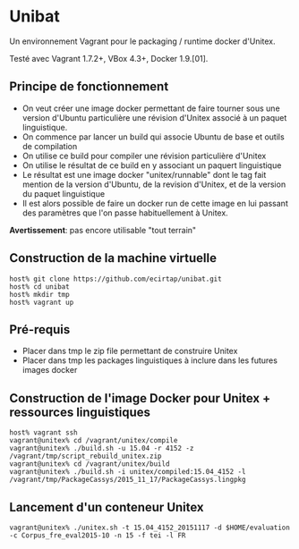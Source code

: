 Unibat
======

Un environnement Vagrant pour le packaging / runtime docker d'Unitex.

Testé avec Vagrant 1.7.2+, VBox 4.3+, Docker 1.9.[01].

## Principe de fonctionnement ##

  - On veut créer une image docker permettant de faire tourner sous une version d'Ubuntu particulière une révision d'Unitex associé à un paquet linguistique.
  - On commence par lancer un build qui associe Ubuntu de base et outils de compilation
  - On utilise ce build pour compiler une révision particulière d'Unitex
  - On utilise le résultat de ce build en y associant un paquert linguistique
  - Le résultat est une image docker "unitex/runnable" dont le tag fait mention de la version d'Ubuntu, de la revision d'Unitex, et de la version du paquet linguistique
  - Il est alors possible de faire un docker run de cette image en lui passant des paramètres que l'on passe habituellement à Unitex.

**Avertissement**: pas encore utilisable "tout terrain"

## Construction de la machine virtuelle

    host% git clone https://github.com/ecirtap/unibat.git
    host% cd unibat
    host% mkdir tmp
    host% vagrant up

## Pré-requis

  - Placer dans tmp le zip file permettant de construire Unitex
  - Placer dans tmp les packages linguistiques à inclure dans les futures images docker

## Construction de l'image Docker pour Unitex + ressources linguistiques

    host% vagrant ssh
    vagrant@unitex% cd /vagrant/unitex/compile
    vagrant@unitex% ./build.sh -u 15.04 -r 4152 -z /vagrant/tmp/script_rebuild_unitex.zip
    vagrant@unitex% cd /vagrant/unitex/build
    vagrant@unitex% ./build.sh -i unitex/compiled:15.04_4152 -l /vagrant/tmp/PackageCassys/2015_11_17/PackageCassys.lingpkg

## Lancement d'un conteneur Unitex

    vagrant@unitex% ./unitex.sh -t 15.04_4152_20151117 -d $HOME/evaluation -c Corpus_fre_eval2015-10 -n 15 -f tei -l FR
